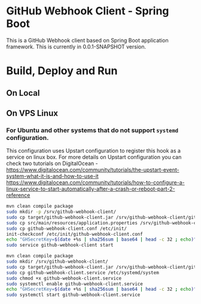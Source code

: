 # GitHub Webhook Client - Spring Boot
This is a GitHub Webhook client based on Spring Boot application framework. This is currently in 0.0.1-SNAPSHOT version.

# Build, Deploy and Run
## On Local


## On VPS Linux

### For Ubuntu and other systems that do not support `systemd` configuration.
This configuration uses Upstart configuration to register this hook as a service on linux box. 
For more details on Upstart configuration you can check two tutorials on DigitalOcean -
https://www.digitalocean.com/community/tutorials/the-upstart-event-system-what-it-is-and-how-to-use-it
https://www.digitalocean.com/community/tutorials/how-to-configure-a-linux-service-to-start-automatically-after-a-crash-or-reboot-part-2-reference

```bash
mvn clean compile package
sudo mkdir -p /srv/github-webhook-client/
sudo cp target/github-webhook-client.jar /srv/github-webhook-client/github-webhook-client.jar
sudo cp src/main/resources/application.properties /srv/github-webhook-client/
sudo cp github-webhook-client.conf /etc/init/
init-checkconf /etc/init/github-webhook-client.conf
echo "GHSecretKey=$(date +%s | sha256sum | base64 | head -c 32 ; echo)" | sudo tee /etc/default/github-webhook-client
sudo service github-webhook-client start
```

```bash
mvn clean compile package
sudo mkdir /srv/github-webhook-client/
sudo cp target/github-webhook-client.jar /srv/github-webhook-client/github-webhook-client.jar
sudo cp github-webhook-client.service /etc/systemd/system
sudo chmod +x github-webhook-client.service
sudo systemctl enable github-webhook-client.service
echo "GHSecretKey=$(date +%s | sha256sum | base64 | head -c 32 ; echo)" | sudo tee /etc/default/github-webhook-client
sudo systemctl start github-webhook-client.service
```
